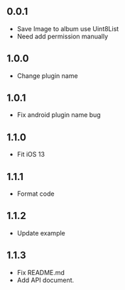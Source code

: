 ## 0.0.1
* Save Image to album use Uint8List
* Need add permission manually

## 1.0.0
* Change plugin name

## 1.0.1
* Fix android plugin name bug

## 1.1.0
* Fit iOS 13

## 1.1.1
* Format code

## 1.1.2
* Update example

## 1.1.3
* Fix README.md
* Add API document.
